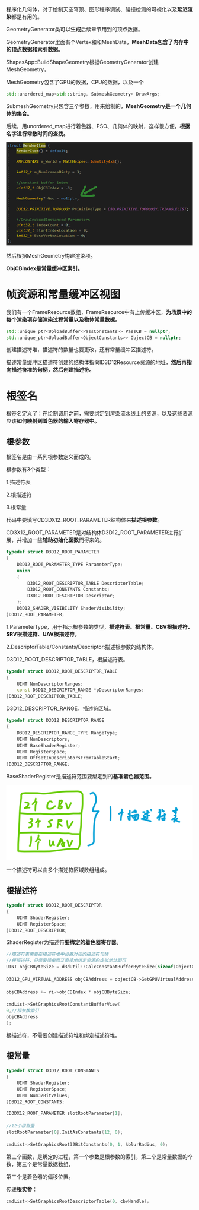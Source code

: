 程序化几何体，对于绘制天空穹顶、图形程序调试、碰撞检测的可视化以及**延迟渲染**都是有用的。



GeometryGenerator类可以**生成**后续章节用到的顶点数据。



GeometryGenerator里面有个Vertex和和MeshData，**MeshData包含了内存中的顶点数据和索引数据。**



ShapesApp::BuildShapeGeometry根据GeometryGenerator创建MeshGeometry，

MeshGeometry包含了GPU的数据，CPU的数据，以及一个

```c++
std::unordered_map<std::string, SubmeshGeometry> DrawArgs;
```



SubmeshGeometry只包含三个参数，用来绘制的，**MeshGeometry是一个几何体的集合。**



后续，用unordered_map进行着色器、PSO、几何体的映射，这样很方便，**根据名字进行常数时间的查找。**



![image-20220424211325426](../Image/RenderItem.png)

然后根据MeshGeometry构建渲染项。



**ObjCBIndex是常量缓冲区索引。**



# 帧资源和常量缓冲区视图



我们有一个FrameResource数组，FrameResource中有上传缓冲区，**为场景中的每个渲染项存储渲染过程常量以及物体常量数据。**



```c++
std::unique_ptr<UploadBuffer<PassConstants>> PassCB = nullptr;
std::unique_ptr<UploadBuffer<ObjectConstants>> ObjectCB = nullptr;
```



创建描述符堆，描述符的数量也要更改，还有常量缓冲区描述符。

描述常量缓冲区描述符创建的结构体指向ID3D12Resource资源的地址，**然后再指向描述符堆的句柄，然后创建描述符。**



# 根签名

根签名定义了：在绘制调用之前，需要绑定到渲染流水线上的资源，以及这些资源应该**如何映射到着色器的输入寄存器中。**



## 根参数

根签名是由一系列根参数定义而成的。



根参数有3个类型：

1.描述符表

2.根描述符

3.根常量



代码中要填写CD3DX12_ROOT_PARAMETER结构体来**描述根参数。**



CD3X12_ROOT_PARAMETER是对结构体D3D12_ROOT_PARAMETER进行扩展，并增加一些**辅助初始化函数**而得来的。



```c++
typedef struct D3D12_ROOT_PARAMETER
{
	D3D12_ROOT_PARAMETER_TYPE ParameterType;
	union
	{
		D3D12_ROOT_DESCRIPTOR_TABLE DescriptorTable;
		D3D12_ROOT_CONSTANTS Constants;
		D3D12_ROOT_DESCRIPTOR Descriptor;
	};
	D3D12_SHADER_VISIBILITY ShaderVisibility;
}D3D12_ROOT_PARAMETER;
```



1.ParameterType，用于指示根参数的类型，**描述符表、根常量、CBV根描述符、SRV根描述符、UAV根描述符。**



2.DescriptorTable/Constants/Descriptor:描述根参数的结构体。



D3D12_ROOT_DESCRIPTOR_TABLE，根描述符表。

```c++
typedef struct D3D12_ROOT_DESCRIPTOR_TABLE
{
	UINT NumDescriptorRanges;
	const D3D12_DESCRIPTOR_RANGE *pDescriptorRanges;
}D3D12_ROOT_DESCRIPTOR_TABLE;
```



D3D12_DESCRIPTOR_RANGE，描述符区域。

```c++
typedef struct D3D12_DESCRIPTOR_RANGE
{
	D3D12_DESCRIPTOR_RANGE_TYPE RangeType;
	UINT NumDescriptors;
	UINT BaseShaderRegister;
	UINT RegisterSpace;
	UINT OffsetInDescriptorsFromTableStart;
}D3D12_DESCRIPTOR_RANGE;
```



BaseShaderRegister是描述符范围要绑定到的**基准着色器范围。**



![image-20220424221454142](../Image/DescriptorTable.png)

一个描述符可以由多个描述符区域数组组成。



## 根描述符

```C++
typedef struct D3D12_ROOT_DESCRIPTOR
{
	UINT ShaderRegister;
	UINT RegisterSpace;
}D3D12_ROOT_DESCRIPTOR;
```



ShaderRegister为描述符**要绑定的着色器寄存器。**



```c++
//描述符表需要在描述符堆中设置对应的描述符句柄
//根描述符，只需要简单而又直接地绑定资源的虚拟地址即可
UINT objCBByteSize = d3dUtil::CalcConstantBufferByteSize(sizeof(ObjectConstants));

D3D12_GPU_VIRTUAL_ADDRESS objCBAddress = objectCB->GetGPUVirtualAddress();

objCBAddress += ri->objCBIndex * objCBByteSize;

cmdList->SetGraphicsRootConstantBufferView(
0,//根参数索引
objCBAddress
);
```



根描述符，不需要创建描述符堆和绑定描述符堆。



## 根常量

```c++
typedef struct D3D12_ROOT_CONSTANTS
{
	UINT ShaderRegister;
	UINT RegisterSpace;
	UINT Num32BitValues;
}D3D12_ROOT_CONSTANTS;
```



```c++
CD3DX12_ROOT_PARAMETER slotRootParameter[1];

//12个根常量
slotRootParameter[0].InitAsConstants(12, 0);

cmdList->SetGraphicsRoot32BitConstants(0, 1, &blurRadius, 0);
```



第三个函数，是绑定的过程，第一个参数是根参数的索引，第二个是常量数据的个数，第三个是常量数据数组，

第三个是着色器的偏移位置。



传递**根实参**：

```C++
cmdList->SetGraphicsRootDescriptorTable(0, cbvHandle);
```

























